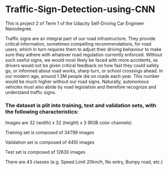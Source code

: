 # Traffic-Sign-Detection-using-CNN

This is project 2 of Term 1 of the Udacity Self-Driving Car Engineer Nanodegree.

Traffic signs are an integral part of our road infrastructure. They provide critical information, sometimes compelling recommendations, for road users, which in turn requires them to adjust their driving behaviour to make sure they adhere with whatever road regulation currently enforced. Without such useful signs, we would most likely be faced with more accidents, as drivers would not be given critical feedback on how fast they could safely go, or informed about road works, sharp turn, or school crossings ahead. In our modern age, around 1.3M people die on roads each year. This number would be much higher without our road signs.
Naturally, autonomous vehicles must also abide by road legislation and therefore recognize and understand traffic signs.

### The dataset is plit into training, test and validation sets, with the following characteristics:
Images are 32 (width) x 32 (height) x 3 (RGB color channels)

Training set is composed of 34799 images

Validation set is composed of 4410 images

Test set is composed of 12630 images

There are 43 classes (e.g. Speed Limit 20km/h, No entry, Bumpy road, etc.)
